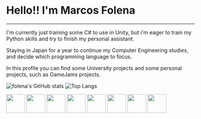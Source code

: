 <h1>Hello!! I'm Marcos Folena</h1>
<hr>

I'm currently just training some C# to use in Unity, but i'm eager to train my Python skills and try to finish my personal assistant.

Staying in Japan for a year to continue my Computer Engineering studies, and decide which programming language to focus.

In this profile you can find some University projects and some personal projects, such as GameJams projects.

![folena's GitHub stats](https://github-readme-stats.vercel.app/api?username=folena&show_icons=true&theme=shadow_blue)
![Top Langs](https://github-readme-stats.vercel.app/api/top-langs/?username=folena&layout=compact)
<div>
            <img align="center" width="50px" src="https://cdn.jsdelivr.net/gh/devicons/devicon/icons/angularjs/angularjs-original.svg"/>
            <img align="center" width="50px" src="https://cdn.jsdelivr.net/gh/devicons/devicon/icons/typescript/typescript-original.svg"/>
            <img align="center" width="50px" src="https://cdn.jsdelivr.net/gh/devicons/devicon/icons/mongodb/mongodb-original.svg"/>          
            <img align="center" width="50px" src="https://cdn.jsdelivr.net/gh/devicons/devicon/icons/c/c-line.svg"/>
            <img align="center" width="50px" src="https://cdn.jsdelivr.net/gh/devicons/devicon/icons/python/python-original.svg" />
            <img align="center" width="50px" src="https://cdn.jsdelivr.net/gh/devicons/devicon/icons/javascript/javascript-original.svg"/>
            <img align="center" width="50px" src="https://cdn.jsdelivr.net/gh/devicons/devicon/icons/photoshop/photoshop-plain.svg"/>
            <img align="center" width="50px" src="https://cdn.jsdelivr.net/gh/devicons/devicon/icons/premierepro/premierepro-original.svg" />
</div>
